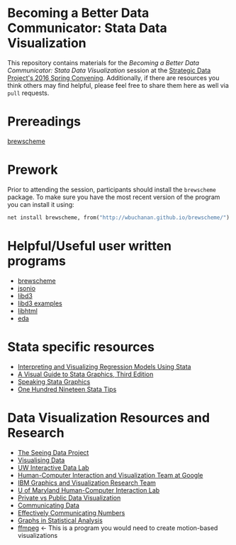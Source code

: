 # Becoming a Better Data Communicator: Stata Data Visualization
This repository contains materials for the _Becoming a Better Data Communicator: Stata Data Visualization_ session at the [Strategic Data Project's 2016 Spring Convening](http://sdp.cepr.harvard.edu/event/beyond-numbers-convening).  Additionally, if there are resources you think others may find helpful, please feel free to share them here as well via `pull` requests.  

# Prereadings
[brewscheme](http://wbuchanan.github.io/brewscheme/brewscheme.pdf) 

# Prework
Prior to attending the session, participants should install the `brewscheme` package.  To make sure you have the most recent version of the program you can install it using:

```Stata
net install brewscheme, from("http://wbuchanan.github.io/brewscheme/")
```




# Helpful/Useful user written programs
- [brewscheme](https://github.com/wbuchanan/brewscheme)
- [jsonio](https://github.com/wbuchanan/StataJSON)
- [libd3](https://github.com/wbuchanan/d3mata)
- [libd3 examples](http://wbuchanan.github.io/d3mata-examples/)
- [libhtml](https://github.com/wbuchanan/matahtml)
- [eda](https://github.com/wbuchanan/eda)

# Stata specific resources
- [Interpreting and Visualizing Regression Models Using Stata](http://www.stata-press.com/books/interpreting-visualizing-regression-models/)
- [A Visual Guide to Stata Graphics, Third Edition](http://www.stata-press.com/books/visual-guide-to-stata-graphics/index.html)
- [Speaking Stata Graphics](http://www.stata-press.com/books/speaking-stata-graphics/)
- [One Hundred Nineteen Stata Tips](http://www.stata-press.com/books/stata-tips/)

# Data Visualization Resources and Research
- [The Seeing Data Project](http://seeingdata.org/)
- [Visualising Data](http://www.visualisingdata.com)
- [UW Interactive Data Lab](http://idl.cs.washington.edu/)
- [Human-Computer Interaction and Visualization Team at Google](https://research.google.com/pubs/Human-ComputerInteractionandVisualization.html)
- [IBM Graphics and Visualization Research Team](http://researcher.watson.ibm.com/researcher/view_group.php?id=143)
- [U of Maryland Human-Computer Interaction Lab](http://www.cs.umd.edu/hcil/research/visualization.shtml)
- [Private vs Public Data Visualization](http://researchdata.wisc.edu/news/data-visualization-choosing-tools-and-workflows-across-the-research-process/)
- [Communicating Data](http://communicatingdata.org)
- [Effectively Communicating Numbers](https://www.perceptualedge.com/articles/Whitepapers/Communicating_Numbers.pdf)
- [Graphs in Statistical Analysis](http://www.sjsu.edu/faculty/gerstman/StatPrimer/anscombe1973.pdf)
- [ffmpeg](https://ffmpeg.org/) <- This is a program you would need to create motion-based visualizations



